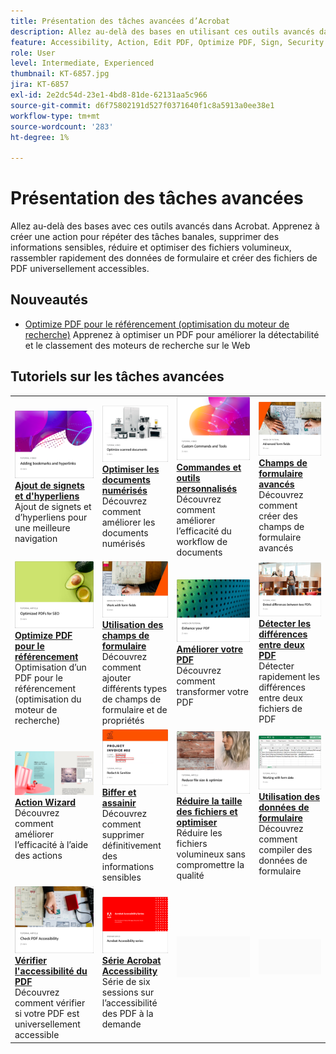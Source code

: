 ```yaml
---
title: Présentation des tâches avancées d’Acrobat
description: Allez au-delà des bases en utilisant ces outils avancés dans Acrobat
feature: Accessibility, Action, Edit PDF, Optimize PDF, Sign, Security
role: User
level: Intermediate, Experienced
thumbnail: KT-6857.jpg
jira: KT-6857
exl-id: 2e2dc54d-23e1-4bd8-81de-62131aa5c966
source-git-commit: d6f75802191d527f0371640f1c8a5913a0ee38e1
workflow-type: tm+mt
source-wordcount: '283'
ht-degree: 1%

---
```


# Présentation des tâches avancées

Allez au-delà des bases avec ces outils avancés dans Acrobat. Apprenez à créer une action pour répéter des tâches banales, supprimer des informations sensibles, réduire et optimiser des fichiers volumineux, rassembler rapidement des données de formulaire et créer des fichiers de PDF universellement accessibles.

## Nouveautés

* [Optimize PDF pour le référencement (optimisation du moteur de recherche)](optimizeseo.md)
Apprenez à optimiser un PDF pour améliorer la détectabilité et le classement des moteurs de recherche sur le Web

## Tutoriels sur les tâches avancées

<table style="table-layout:fixed">
<tr>
  <td>
    <a href="bookmarks.md">
      <img alt="Ajout de signets et d’hyperliens" src="../assets/bookmarks.png" />
    </a>
    <div>
      <a href="bookmarks.md"><strong>Ajout de signets et d'hyperliens</strong></a>
      </div>
      Ajout de signets et d’hyperliens pour une meilleure navigation
  </td>
  <td>
    <a href="optimizescan.md">
      <img alt="Optimisation des documents numérisés" src="../assets/optimize.png" />
    </a>
    <div>
      <a href="optimizescan.md"><strong>Optimiser les documents numérisés</strong></a>
      </div>
      Découvrez comment améliorer les documents numérisés
  </td>
  <td>
    <a href="custom.md">
      <img alt="Commandes et outils personnalisés" src="../assets/custom-commands.png" />
    </a>
    <div>
      <a href="custom.md"><strong>Commandes et outils personnalisés</strong></a>
      </div>
      Découvrez comment améliorer l’efficacité du workflow de documents
  </td>
  <td>
    <a href="advancedforms.md">
      <img alt="Champs de formulaire avancés" src="../assets/advanced-forms.png" />
    </a>
    <div>
      <a href="advancedforms.md"><strong>Champs de formulaire avancés</strong></a>
      </div>
      Découvrez comment créer des champs de formulaire avancés
  </td>
</tr>
<tr>
 <td>
    <a href="optimizeseo.md">
      <img alt="Optimize PDF pour le référencement" src="../assets/seo.png" />
    </a>
    <div>
      <a href="optimizeseo.md"><strong>Optimize PDF pour le référencement</strong></a>
      </div>
      Optimisation d’un PDF pour le référencement (optimisation du moteur de recherche)
  </td>
  <td>
    <a href="workforms.md">
      <img alt="Utilisation des champs de formulaire" src="../assets/work-forms.png" />
    </a>
    <div>
      <a href="workforms.md"><strong>Utilisation des champs de formulaire</strong></a>
      </div>
      Découvrez comment ajouter différents types de champs de formulaire et de propriétés
  </td>
  <td>
    <a href="enhance.md">
      <img alt="Améliorer votre PDF" src="../assets/enhance.png" />
    </a>
    <div>
      <a href="enhance.md"><strong>Améliorer votre PDF</strong></a>
      </div>
      Découvrez comment transformer votre PDF
  </td>
 <td>
    <a href="compare.md">
      <img alt="Détecter les différences entre deux PDF" src="../assets/compare.png" />
    </a>
    <div>
      <a href="compare.md"><strong>Détecter les différences entre deux PDF</strong></a>
      </div>
      Détecter rapidement les différences entre deux fichiers de PDF
  </td>
</tr>
<tr>
  <td>
    <a href="action.md">
      <img alt="Action Wizard" src="../assets/action.png" />
    </a>
    <div>
      <a href="action.md"><strong>Action Wizard</strong></a>
      </div>
      Découvrez comment améliorer l’efficacité à l’aide des actions
  </td>
  <td>
    <a href="redact.md">
      <img alt="Biffer et assainir" src="../assets/redact.png" />
    </a>
    <div>
      <a href="redact.md"><strong>Biffer et assainir</strong></a>
      </div>
      Découvrez comment supprimer définitivement des informations sensibles
  </td>
 <td>
    <a href="reduce.md">
      <img alt="Réduire la taille du fichier et l’optimiser" src="../assets/reduce.png" />
    </a>
    <div>
      <a href="reduce.md"><strong>Réduire la taille des fichiers et optimiser</strong></a>
      </div>
      Réduire les fichiers volumineux sans compromettre la qualité
  </td>
  <td>
    <a href="formdata.md">
      <img alt="Utilisation des données de formulaire" src="../assets/form-data.png" />
    </a>
    <div>
      <a href="formdata.md"><strong>Utilisation des données de formulaire</strong></a>
      </div>
      Découvrez comment compiler des données de formulaire
  </td>
</tr>
<tr>
 <td>
    <a href="accessibility.md">
      <img alt="Vérifier l’accessibilité du PDF" src="../assets/accessibility.png" />
    </a>
    <div>
      <a href="accessibility.md"><strong>Vérifier l'accessibilité du PDF</strong></a>
      </div>
      Découvrez comment vérifier si votre PDF est universellement accessible
  </td>
 <td>
    <a href="accessibility-series.md">
      <img alt="Acrobat Accessibility Series" src="../assets/accessibility-series.png" />
    </a>
    <div>
      <a href="accessibility-series.md"><strong>Série Acrobat Accessibility</strong></a>
      </div>
      Série de six sessions sur l’accessibilité des PDF à la demande
  </td>
  <td>
   <img alt="Espaceur" src="../assets/Grayspacer.png" />
    <div>
    <br>
  </td> 
  <td>
   <img alt="Espaceur" src="../assets/Grayspacer.png" />
    <div>
    <br>
  </td>  
</tr>
</table>
